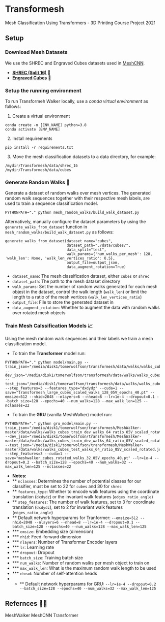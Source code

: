 # Transformesh
Mesh Classification Using Transformers - 3D Printing Course Project 2021

## Setup

### Download Mesh Datasets

We use the SHREC and Engraved Cubes datasets used in [MeshCNN](https://ranahanocka.github.io/MeshCNN/).
* [**SHREC (Split 16)**](https://www.dropbox.com/s/w16st84r6wc57u7/shrec_16.tar.gz) 🐉
* [**Engraved Cubes**](https://www.dropbox.com/s/2bxs5f9g60wa0wr/cubes.tar.gz) 🧊

### Setup the running environment

To run Transformeh Walker locally, use a *conda virtual environment* as follows:

1. Create a virtual environment
```
conda create -n [ENV_NAME] python=3.8
conda activate [ENV_NAME]
```

2. Install requirements
```
pip install -r requirements.txt 
```

3. Move the mesh classification datasets to a data directory, for example:
```
/mydir/Transformesh/data/shrec_16
/mydir/Transformesh/data/cubes
```

### Generate Random Walks 🤖

Generate a dataset of random walks over mesh vertices. The generated random walk sequences together with their respective mesh labels, are used to train a sequence classification model.


```
PYTHONPATH="." python mesh_random_walks/build_walk_dataset.py 
```

Alternatively, manually configure the dataset parameters by using the `generate_walks_from_dataset` function in `mesh_random_walks/build_walk_dataset.py` as follows:

```
generate_walks_from_dataset(dataset_name="cubes",
                            dataset_path="./data/cubes/",
                            data_split="test",
                            walk_params={'num_walks_per_mesh': 128, 'walk_len': None, 'walk_len_vertices_ratio': 0.5},
                            output_file=output_json,
                            data_augment_rotation=True)
```
* `dataset_name`: The mesh classification dataset, either `cubes` or `shrec`
* `dataset_path`: The path to the mesh dataset directory
* `walk_params`: Set the number of random walks generated for each mesh objest in the dataset, control the walk length (`walk_len`) or limit the length to a ratio of the mesh vertices (`walk_len_vertices_ratio`)
* `output_file`: File to store the generated dataset in
* `data_augment_rotation`: Whether to augment the data with random walks over rotated mesh objects


### Train Mesh Calssification Models 📈

Using the mesh random walk sequences and their labels we train a mesh classification model. 

* To train the **Transformer** model run:
```
PYTHONPATH="." python model/main.py --train_json="/media/disk1/tomerwolfson/transformesh/data/walks/walks_cubes_train_dev_walks_256_ratio_05V_scaled.json" --dev_json="/media/disk1/tomerwolfson/transformesh/data/walks/walks_cubes_train_dev_walks_256_ratio_05V_scaled.json" --test_json="/media/disk1/tomerwolfson/transformesh/data/walks/walks_cubes_test_walks_256_ratio_05V_scaled.json"  --step_features=3 --features_type="dxdydz" --cuda=1 --save="transformesh_large_cubes_scaled_walks_128_05V_epochs_40.pt" --emsize=512 --nhid=2048 --nlayers=6 --nhead=8 --lr=1e-4 --dropout=0.1 --batch_size=128 --epochs=40 --num_walks=128 --max_walk_len=125 --nclasses=22
```

* To train the **GRU** (vanilla MeshWalker) model run:
```
PYTHONPATH="." python gru_model/main.py --train_json="/media/disk1/tomerwolfson/transformesh/MeshWalker-master/data/walks/walks_cubes_train_dev_walks_64_ratio_05V_scaled_rotated.json" --dev_json="/media/disk1/tomerwolfson/transformesh/MeshWalker-master/data/walks/walks_cubes_train_dev_walks_64_ratio_05V_scaled_rotated.json" --test_json="/media/disk1/tomerwolfson/transformesh/MeshWalker-master/data/walks/walks_cubes_test_walks_64_ratio_05V_scaled_rotated.json" --step_features=3 --cuda=1 --save="meshwalker_cubes_rotated_walks_32_05V_epochs_40.pt" --lr=1e-4 --dropout=0.2 --batch_size=128 --epochs=40 --num_walks=32 --max_walk_len=125 --nclasses=22
```

* **Notes:**
* ** `nclasses`: Determines the number of potential classes for our classifier, must be set to 22 for `cubes` and 30 for `shrec`
* ** `features_type`: Whether to encode walk features using the coordinate translation (`dxdydz`) or the invariant walk features (`edges_ratio_angle`)
* ** `step_features`: The number of walk features, set to 3 for coordinate translation (`dxdydz`), set to 2 for invariant walk features (`edges_ratio_angle`)
* ** Default network hyperparams for Tranformer: `--emsize=512 --nhid=2048 --nlayers=6 --nhead=8 --lr=1e-4 --dropout=0.1 --batch_size=128 --epochs=40 --num_walks=128 --max_walk_len=125`
* *** `emsize`: Embedding size (dimension)
* *** `nhid`: Feed-forward dimension
* *** `nlayers`: Number of Transformer Encoder layers
* *** `lr`: Learning rate
* *** `dropout`: Dropout
* *** `batch_size`: Training batch size
* *** `num_walks`: Number of random walks per mesh object to train on
* *** `max_walk_len`: What is the maximum random walk length to be used
* *** `nhead`: Number of self-attention heads
* * ** Default network hyperparams for GRU: `--lr=1e-4 --dropout=0.2 --batch_size=128 --epochs=40 --num_walks=32 --max_walk_len=125`


## Refernces ✍🏽
MeshWalker
MeshCNN
Transformer
